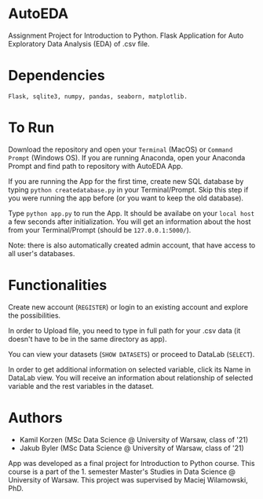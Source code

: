 # AutoEDA
Assignment Project for Introduction to Python. Flask Application for Auto Exploratory Data Analysis (EDA) of .csv file.

# Dependencies

`Flask, sqlite3, numpy, pandas, seaborn, matplotlib.`

# To Run
Download the repository and open your `Terminal` (MacOS) or `Command Prompt` (Windows OS). If you are running Anaconda, open your Anaconda Prompt and find path to repository with AutoEDA App.

If you are running the App for the first time, create new SQL database by typing `python createdatabase.py` in your Terminal/Prompt. Skip this step if you were running the app before (or you want to keep the old database).

Type `python app.py` to run the App. It should be availabe on your `local host` a few seconds after initialization. You will get an information about the host from your Terminal/Prompt (should be `127.0.0.1:5000/`).

Note: there is also automatically created admin account, that have access to all user's databases.

# Functionalities

Create new account (`REGISTER`) or login to an existing account and explore the possibilities.

In order to Upload file, you need to type in full path for your .csv data (it doesn't have to be in the same directory as app).

You can view your datasets (`SHOW DATASETS`) or proceed to DataLab (`SELECT`).

In order to get additional information on selected variable, click its Name in DataLab view. You will receive an information about relationship of selected variable and the rest variables in the dataset.

# Authors

* Kamil Korzen (MSc Data Science @ University of Warsaw, class of '21)
* Jakub Byler (MSc Data Science @ University of Warsaw, class of '21)

App was developed as a final project for Introduction to Python course. This course is a part of the 1. semester Master's Studies in Data Science @ University of Warsaw. This project was supervised by Maciej Wilamowski, PhD.
